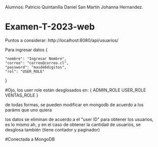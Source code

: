 Alumnos:
Patricio Quintanilla
Daniel San Martín
Johanna Hernandez.

# Examen-T-2023-web

Puntos a considerar:
http://localhost:8080/api/usuarios/

Para ingresar datos
{
    
    "nombre": "Ingresar Nombre",
    "correo": "correo@correo.cl",
    "password": "masde6digitos",
    "rol": "USER_ROLE"
}

#Ojo, los user role están desglosados en:
{
ADMIN_ROLE
USER_ROLE
VENTAS_ROLE
}

de todas formas, se pueden modificar en mongodb de acuerdo a los paráms que uno quiera

los datos se eliminan de acuerdo a el "user ID"
para obtener los usuarios, es lo mismo
ah, y en el caso de obtener la cantidad de usuarios, se desglosa también (tiene contador y paginador)

#Conectada a MongoDB
